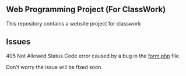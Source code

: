 ## Web Programming Project (For ClassWork)

This repository contains a website project for classwork


## Issues
405 Not Allowed Status Code error caused by a bug in the [form.php](./form.php) file.

Don't worry the issue will be fixed soon.
